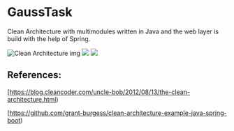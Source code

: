 # GaussTask

Clean Architecture with multimodules written in Java and the web layer is build with the help of Spring.

<img src="https://blog.cleancoder.com/uncle-bob/images/2012-08-13-the-clean-architecture/CleanArchitecture.jpg" alt="Clean Architecture img">


<img src="https://github.com/rildikondi/GaussTask/blob/clean_architecture_modules/images/main_module_schema.jpg" >


<img src="https://github.com/rildikondi/GaussTask/blob/clean_architecture_modules/images/webapplication_interaction.jpg" >

## References:
[https://blog.cleancoder.com/uncle-bob/2012/08/13/the-clean-architecture.html)

[https://github.com/grant-burgess/clean-architecture-example-java-spring-boot)

